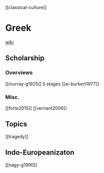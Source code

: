 [[classical-culture]]
# Greek
[wiki](https://en.wikipedia.org/wiki/Ancient-Greek-religion)



## Scholarship
### Overviews
[[murray-g1925]] 5 stages
[[w-burkert1977]]

### Misc.
[[forte2015]]
[[vernant2006]] 


## Topics
[[tragedy]]
## Indo-Europeanizaton
[[nagy-g1990]]